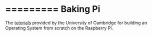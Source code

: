 =========
Baking Pi
=========
The [tutorials](http://www.cl.cam.ac.uk/projects/raspberrypi/tutorials/os/index.html) provided by the University of Cambridge for building an Operating 
System from scratch on the Raspberry Pi.

